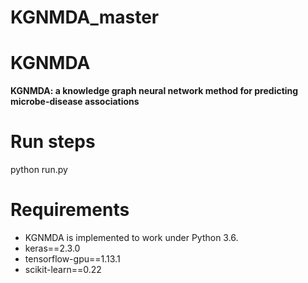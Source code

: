 # KGNMDA_master
# KGNMDA
**KGNMDA: a knowledge graph neural network method for predicting microbe-disease associations**

# Run steps
python run.py

# Requirements
* KGNMDA is implemented to work under Python 3.6.
* keras==2.3.0
* tensorflow-gpu==1.13.1
* scikit-learn==0.22
